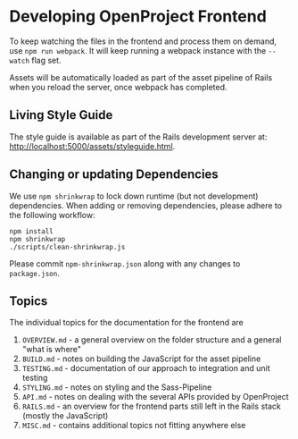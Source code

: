# Developing OpenProject Frontend

To keep watching the files in the frontend and process them on demand, use `npm run webpack`.
It will keep running a webpack instance with the `--watch` flag set.

Assets will be automatically loaded as part of the asset pipeline of Rails when you reload the server,
once webpack has completed.

## Living Style Guide

The style guide is available as part of the Rails development server at: <http://localhost:5000/assets/styleguide.html>.

## Changing or updating Dependencies

We use `npm shrinkwrap` to lock down runtime (but not development)
dependencies. When adding or removing dependencies, please adhere to the
following workflow:

    npm install
    npm shrinkwrap
    ./scripts/clean-shrinkwrap.js

Please commit `npm-shrinkwrap.json` along with any changes to `package.json`.

## Topics

The individual topics for the documentation for the frontend are

1. `OVERVIEW.md` - a general overview on the folder structure and a general "what is where"
2. `BUILD.md` - notes on building the JavaScript for the asset pipeline
3. `TESTING.md` - documentation of our approach to integration and unit testing
4. `STYLING.md` - notes on styling and the Sass-Pipeline
5. `API.md` - notes on dealing with the several APIs provided by OpenProject
6. `RAILS.md` - an overview for the frontend parts still left in the Rails stack (mostly the JavaScript)
7. `MISC.md` - contains additional topics not fitting anywhere else
